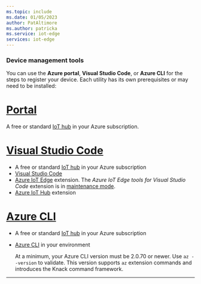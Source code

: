 ```yaml
---
ms.topic: include
ms.date: 01/05/2023
author: PatAltimore
ms.author: patricka
ms.service: iot-edge
services: iot-edge
---
```


### Device management tools

You can use the **Azure portal**, **Visual Studio Code**, or **Azure CLI** for the steps to register your device. Each utility has its own prerequisites or may need to be installed:

# [Portal](#tab/azure-portal)

A free or standard [IoT hub](../../iot-hub/iot-hub-create-through-portal.md) in your Azure subscription.

# [Visual Studio Code](#tab/visual-studio-code)

* A free or standard [IoT hub](../../iot-hub/iot-hub-create-through-portal.md) in your Azure subscription
* [Visual Studio Code](https://code.visualstudio.com/)
* [Azure IoT Edge](https://marketplace.visualstudio.com/items?itemName=vsciot-vscode.azure-iot-edge) extension. The *Azure IoT Edge tools for Visual Studio Code* extension is in [maintenance mode](https://github.com/microsoft/vscode-azure-iot-edge/issues/639).
* [Azure IoT Hub](https://marketplace.visualstudio.com/items?itemName=vsciot-vscode.azure-iot-toolkit) extension

# [Azure CLI](#tab/azure-cli)

* A free or standard [IoT hub](../../iot-hub/iot-hub-create-using-cli.md) in your Azure subscription
* [Azure CLI](/cli/azure/install-azure-cli) in your environment

  At a minimum, your Azure CLI version must be 2.0.70 or newer. Use `az --version` to validate. This version supports `az` extension commands and introduces the Knack command framework.

---
